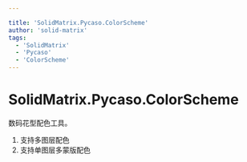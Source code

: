 ```yaml
---

title: 'SolidMatrix.Pycaso.ColorScheme'
author: 'solid-matrix'
tags:
  - 'SolidMatrix'
  - 'Pycaso'
  - 'ColorScheme'
---
```


# SolidMatrix.Pycaso.ColorScheme

数码花型配色工具。

1. 支持多图层配色
2. 支持单图层多蒙版配色
